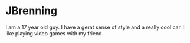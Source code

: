 # JBrenning
I am a 17 year old guy. I have a gerat sense of style and a really cool car. I like playing video games with my friend.
